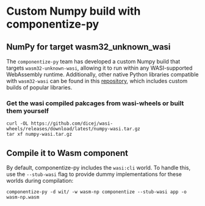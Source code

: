 # Custom Numpy build with componentize-py

## NumPy for target wasm32_unknown_wasi
The `componentize-py` team has developed a custom Numpy build that targets `wasm32-unknown-wasi`, allowing it to run within any WASI-supported WebAssembly runtime. Additionally, other native Python libraries compatible with `wasm32-wasi` can be found in this [repository](https://github.com/dicej/wasi-wheels/), which includes custom builds of popular libraries.

### Get the wasi compiled pakcages from wasi-wheels or built them yourself
```
curl -OL https://github.com/dicej/wasi-wheels/releases/download/latest/numpy-wasi.tar.gz
tar xf numpy-wasi.tar.gz
```

## Compile it to Wasm component

By default, componentize-py includes the `wasi:cli` world. To handle this, use the `--stub-wasi` flag to provide dummy implementations for these worlds during compilation:

```
componentize-py -d wit/ -w wasm-np componentize --stub-wasi app -o wasm-np.wasm
```
